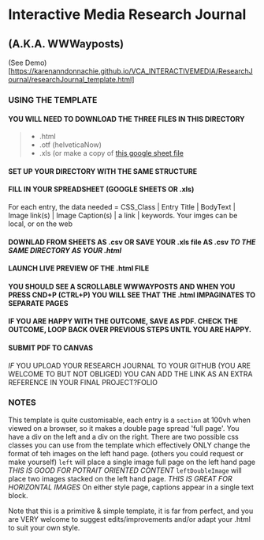 # Interactive Media Research Journal
## (A.K.A. WWWayposts)
(See Demo)[https://karenanndonnachie.github.io/VCA_INTERACTIVEMEDIA/ResearchJournal/researchJournal_template.html]

### USING THE TEMPLATE 
#### YOU WILL NEED TO DOWNLOAD THE THREE FILES IN THIS DIRECTORY 

> + .html
> + .otf (helveticaNow)
> + .xls (or make a copy of [this google sheet file](ocs.google.com/spreadsheets/d/1OnPXemVzbc5FnKnToEi3hYn6A86CaMvKoEEe35oF75Q/copy)

#### SET UP YOUR DIRECTORY WITH THE SAME STRUCTURE

#### FILL IN YOUR SPREADSHEET (GOOGLE SHEETS OR .xls)
For each entry, the data needed = CSS_Class | Entry Title | BodyText | Image link(s) | Image Caption(s) | a link | keywords.
Your imges can be local, or on the web

#### DOWNLAD FROM SHEETS AS .csv OR SAVE YOUR .xls file AS .csv *TO THE SAME DIRECTORY AS YOUR .html*

#### LAUNCH LIVE PREVIEW OF THE .html FILE

#### YOU SHOULD SEE A SCROLLABLE WWWAYPOSTS AND WHEN YOU PRESS CND+P (CTRL+P) YOU WILL SEE THAT THE .html IMPAGINATES TO SEPARATE PAGES

#### IF YOU ARE HAPPY WITH THE OUTCOME, SAVE AS PDF. CHECK THE OUTCOME, LOOP BACK OVER PREVIOUS STEPS UNTIL YOU ARE HAPPY.

#### SUBMIT PDF TO CANVAS 
*IF* YOU UPLOAD YOUR RESEARCH JOURNAL TO YOUR GITHUB (YOU ARE WELCOME TO BUT NOT OBLIGED) 
YOU CAN ADD THE LINK AS AN EXTRA REFERENCE IN YOUR FINAL PROJECT?FOLIO

### NOTES
This template is quite customisable, each entry is a `section` at 100vh when viewed on a browser, so it makes a double page spread 'full page'.
You have a div on the left and a div on the right.
There are two possible css classes you can use from the template which effectively ONLY change the format of teh images on the left hand page.
(others you could request or make yourself)
`left` will place a single image full page on the left hand page *THIS IS GOOD FOR POTRAIT ORIENTED CONTENT*
`leftDoubleImage` will place two images stacked on the left hand page. *THIS IS GREAT FOR HORIZONTAL IMAGES* 
On either style page, captions appear in a single text block.

Note that this is a primitive & simple template, it is far from perfect, and you are VERY welcome to suggest edits/improvements and/or adapt your .html to suit your own style.

